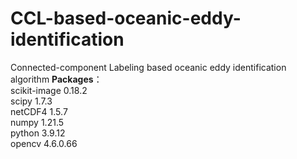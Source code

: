 # CCL-based-oceanic-eddy-identification
Connected-component Labeling based oceanic eddy identification algorithm
**Packages**：  
scikit-image 0.18.2  
scipy 1.7.3  
netCDF4 1.5.7  
numpy 1.21.5  
python 3.9.12  
opencv 4.6.0.66  
